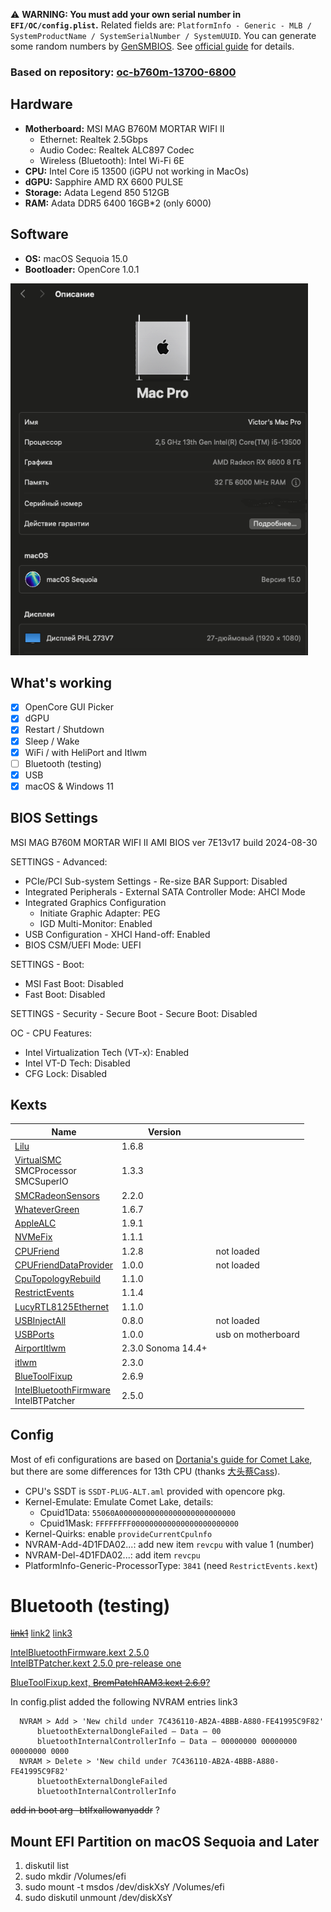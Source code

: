 ⚠️ **WARNING: You must add your own serial number in `EFI/OC/config.plist`.** Related fields are: `PlatformInfo - Generic - MLB / SystemProductName / SystemSerialNumber / SystemUUID`. You can generate some random numbers by [GenSMBIOS](https://github.com/corpnewt/GenSMBIOS). See [official guide](https://dortania.github.io/OpenCore-Install-Guide/config.plist/comet-lake.html#platforminfo) for details.

### Based on repository: [oc-b760m-13700-6800](https://github.com/ichenhe/oc-b760m-13700-6800)

## Hardware

- **Motherboard:** MSI MAG B760M MORTAR WIFI II
  - Ethernet: Realtek 2.5Gbps
  - Audio Codec: Realtek ALC897 Codec
  - Wireless (Bluetooth): Intel Wi-Fi 6E
- **CPU:** Intel Core i5 13500 (iGPU not working in MacOs)
- **dGPU:** Sapphire AMD RX 6600 PULSE
- **Storage:**  Adata Legend 850 512GB
- **RAM:** Adata DDR5 6400 16GB*2 (only 6000)

## Software

- **OS:** macOS Sequoia 15.0
- **Bootloader:** OpenCore 1.0.1

<img alt="img_1.png" height="595" src="img.png" width="476"/>

## What's working

- [x] OpenCore GUI Picker
- [x] dGPU
- [x] Restart / Shutdown
- [x] Sleep / Wake
- [x] WiFi  / with HeliPort and Itlwm
- [ ] Bluetooth (testing)
- [x] USB
- [x] macOS & Windows 11

## BIOS Settings

MSI MAG B760M MORTAR WIFI II AMI BIOS ver 7E13v17 build 2024-08-30

SETTINGS - Advanced:
 - PCIe/PCI Sub-system Settings - Re-size BAR Support: Disabled
 - Integrated Peripherals - External SATA Controller Mode: AHCI Mode
 - Integrated Graphics Configuration
   - Initiate Graphic Adapter: PEG
   - IGD Multi-Monitor: Enabled
- USB Configuration - XHCI Hand-off: Enabled
- BIOS CSM/UEFI Mode: UEFI

SETTINGS - Boot:
- MSI Fast Boot: Disabled
- Fast Boot: Disabled

SETTINGS - Security - Secure Boot - Secure Boot: Disabled

OC - CPU Features:
- Intel Virtualization Tech (VT-x): Enabled
- Intel VT-D Tech: Disabled
- CFG Lock: Disabled

## Kexts
| Name                                                                                                                                                                                                          | Version            |      |
|---------------------------------------------------------------------------------------------------------------------------------------------------------------------------------------------------------------|--------------------| ---- |
| [Lilu](https://github.com/acidanthera/Lilu/releases)                                                                                                                                                          | 1.6.8              |      |
| [VirtualSMC](https://github.com/acidanthera/VirtualSMC/releases)<br /> SMCProcessor <br /> SMCSuperIO                                                                                                         | 1.3.3              |      |
| [SMCRadeonSensors](https://github.com/NootInc/RadeonSensor/releases)                                                                                                                                          | 2.2.0              |      |
| [WhateverGreen](https://github.com/acidanthera/WhateverGreen/releases)                                                                                                                                        | 1.6.7              |      |
| [AppleALC](https://github.com/acidanthera/AppleALC/releases)                                                                                                                                                  | 1.9.1              |      |
| [NVMeFix](https://github.com/acidanthera/NVMeFix/releases)                                                                                                                                                    | 1.1.1              |      |
| [CPUFriend](https://github.com/acidanthera/CPUFriend/releases/)                                                                                                                                               | 1.2.8              | not loaded     |
| [CPUFriendDataProvider]()                                                                                                                                                                                     | 1.0.0              | not loaded     |
| [CpuTopologyRebuild](https://github.com/b00t0x/CpuTopologyRebuild)                                                                                                                                            | 1.1.0              |      |
| [RestrictEvents](https://github.com/acidanthera/RestrictEvents)                                                                                                                                               | 1.1.4              |      |
| [LucyRTL8125Ethernet](https://www.insanelymac.com/forum/files/file/1004-lucyrtl8125ethernet/)                                                                                                                 | 1.1.0              |      |
| [USBInjectAll]()                                                                                                                                                                                              | 0.8.0              | not loaded     |
| [USBPorts]()                                                                                                                                                                                                  | 1.0.0              | usb on motherboard |
| [AirportItlwm](https://github.com/OpenIntelWireless/itlwm/releases)                                                                                                                                           | 2.3.0 Sonoma 14.4+ |      |
| [itlwm](https://github.com/OpenIntelWireless/itlwm/releases)                                                                                                                                                  | 2.3.0              |      |
| [BlueToolFixup](https://github.com/acidanthera/BrcmPatchRAM/releases) | 2.6.9              |      |
| [IntelBluetoothFirmware](https://github.com/OpenIntelWireless/IntelBluetoothFirmware/releases) <br />IntelBTPatcher                                                                                           | 2.5.0              |      |

## Config

Most of efi configurations are based on [Dortania's guide for Comet Lake](https://dortania.github.io/OpenCore-Install-Guide/config.plist/comet-lake.html#acpi), but there are some differences for 13th CPU (thanks [大头蔡Cass](https://www.youtube.com/watch?v=qcOpeg9E1fQ)).

- CPU's SSDT is `SSDT-PLUG-ALT.aml` provided with opencore pkg.
- Kernel-Emulate: Emulate Comet Lake, details:
  - Cpuid1Data: `55060A00000000000000000000000000`
  - Cpuid1Mask: `FFFFFFFF000000000000000000000000`
- Kernel-Quirks: enable `provideCurrentCpulnfo`
- NVRAM-Add-4D1FDA02...: add new item `revcpu` with value 1 (number)
- NVRAM-Del-4D1FDA02...: add item `revcpu`
- PlatformInfo-Generic-ProcessorType: `3841` (need `RestrictEvents.kext`)

# Bluetooth (testing) 
~~[link1](https://www.tonymacx86.com/threads/guide-macos-sequoia-nootedred-amd-radeon-graphics.330240/)~~
[link2](https://forum.amd-osx.com/threads/finally-intel-bluetooth-working-under-sequoia-15-0-24a335.5430/)
[link3](https://github.com/OpenIntelWireless/IntelBluetoothFirmware/issues/486)

[IntelBluetoothFirmware.kext 2.5.0](https://forum.amd-osx.com/threads/finally-intel-bluetooth-working-under-sequoia-15-0-24a335.5430/post-36917) <br />
[IntelBTPatcher.kext 2.5.0 pre-release one](https://github.com/OpenIntelWireless/IntelBluetoothFirmware/issues/486#issuecomment-2357211572)

[BlueToolFixup.kext, ~~BrcmPatchRAM3.kext 2.6.9~~?](https://dortania.github.io/builds/?product=BrcmPatchRAM&viewall=true&version=2.6.9&sha=d7e3f23c374c7048bc31a207da3d1804f593f47b) <br />


In config.plist added the following NVRAM entries link3<br />

      NVRAM > Add > 'New child under 7C436110-AB2A-4BBB-A880-FE41995C9F82'
          bluetoothExternalDongleFailed — Data — 00
          bluetoothInternalControllerInfo — Data — 00000000 00000000 00000000 0000
      NVRAM > Delete > 'New child under 7C436110-AB2A-4BBB-A880-FE41995C9F82'
          bluetoothExternalDongleFailed
          bluetoothInternalControllerInfo


~~add in boot arg -btlfxallowanyaddr~~ ?

## Mount EFI Partition on macOS Sequoia and Later

1. diskutil list
2. sudo mkdir /Volumes/efi
3. sudo mount -t msdos /dev/diskXsY /Volumes/efi
4. sudo diskutil unmount /dev/diskXsY
